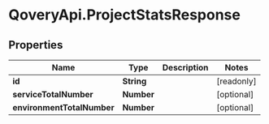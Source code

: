 # QoveryApi.ProjectStatsResponse

## Properties

Name | Type | Description | Notes
------------ | ------------- | ------------- | -------------
**id** | **String** |  | [readonly] 
**serviceTotalNumber** | **Number** |  | [optional] 
**environmentTotalNumber** | **Number** |  | [optional] 


